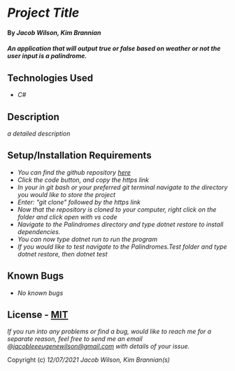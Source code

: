 # _Project Title_

#### By _**Jacob Wilson, Kim Brannian**_

#### _An application that will output true or false based on weather or not the user input is a palindrome._

## Technologies Used

* _C#_

## Description

_a detailed description_

## Setup/Installation Requirements

* _You can find the github repository [here](https://github.com/JLEWilson/Palindromes.Solution.git)_
* _Click the code button, and copy the https link_
* _In your in git bash or your preferred git terminal navigate to the directory you would like to store the project_
* _Enter: "git clone" followed by the https link_
* _Now that the repository is cloned to your computer, right click on the folder and click open with vs code_
* _Navigate to the Palindromes directory and type dotnet restore to install dependencies._
* _You can now type dotnet run to run the program_
* _If you would like to test navigate to the Palindromes.Test folder and type dotnet restore, then dotnet test_


## Known Bugs

* _No known bugs_

## License - [MIT](https://opensource.org/licenses/MIT)

_If you run into any problems or find a bug, would like to reach me for a separate reason, feel free to send me an email @jacobleeeugenewilson@gmail.com with details of your issue._

Copyright (c) _12/07/2021_ _Jacob Wilson,  Kim Brannian(s)_